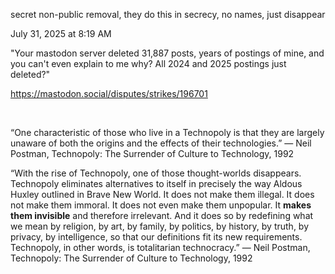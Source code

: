 secret non-public removal, they do this in secrecy, no names, just disappear

July 31, 2025 at 8:19 AM

"Your mastodon server deleted 31,887 posts, years of postings of mine, and you can't even explain to me why? All 2024 and 2025 postings just deleted?"

https://mastodon.social/disputes/strikes/196701

&nbsp;

“One characteristic of those who live in a Technopoly is that they are largely unaware of both the origins and the effects of their technologies.”
― Neil Postman, Technopoly: The Surrender of Culture to Technology, 1992

“With the rise of Technopoly, one of those thought-worlds disappears. Technopoly eliminates alternatives to itself in precisely the way Aldous Huxley outlined in Brave New World. It does not make them illegal. It does not make them immoral. It does not even make them unpopular. It **makes them invisible** and therefore irrelevant. And it does so by redefining what we mean by religion, by art, by family, by politics, by history, by truth, by privacy, by intelligence, so that our definitions fit its new requirements. Technopoly, in other words, is totalitarian technocracy.”
― Neil Postman, Technopoly: The Surrender of Culture to Technology, 1992
